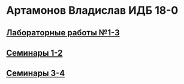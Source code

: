 # Артамонов Владислав ИДБ 18-0
## [Лабораторные работы №1-3](https://github.com/V1adique/Vladique.github.io/wiki)
## [Семинары 1-2](https://github.com/stankin/design-part-1/wiki/sem1)
## [Семинары 3-4](https://github.com/V1adique/Vladique.github.io/wiki/%D0%A1%D0%B5%D0%BC%D0%B8%D0%BD%D0%B0%D1%80-%E2%84%963-4)
